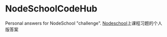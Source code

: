 NodeSchoolCodeHub
=================

Personal answers for NodeSchool "challenge".
[Nodeschool](http://nodeschool.io/)上课程习题的个人版答案
